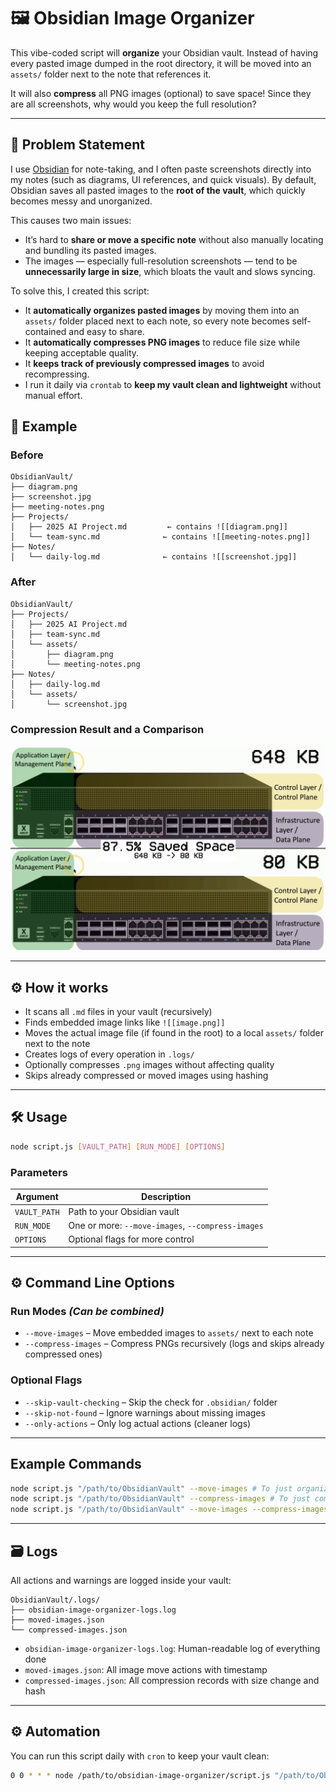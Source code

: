 
# 🖼️ Obsidian Image Organizer

This vibe-coded script will **organize** your Obsidian vault. Instead of having every pasted image dumped in the root directory, it will be moved into an `assets/` folder next to the note that references it.

It will also **compress** all PNG images (optional) to save space! Since they are all screenshots, why would you keep the full resolution?

---

## 📌 Problem Statement

I use [Obsidian](https://obsidian.md/) for note-taking, and I often paste screenshots directly into my notes (such as diagrams, UI references, and quick visuals). By default, Obsidian saves all pasted images to the **root of the vault**, which quickly becomes messy and unorganized.

This causes two main issues:
- It’s hard to **share or move a specific note** without also manually locating and bundling its pasted images.
- The images — especially full-resolution screenshots — tend to be **unnecessarily large in size**, which bloats the vault and slows syncing.

To solve this, I created this script:
- It **automatically organizes pasted images** by moving them into an `assets/` folder placed next to each note, so every note becomes self-contained and easy to share.
- It **automatically compresses PNG images** to reduce file size while keeping acceptable quality.
- It **keeps track of previously compressed images** to avoid recompressing.
- I run it daily via `crontab` to **keep my vault clean and lightweight** without manual effort.

## 📁 Example

### Before

```
ObsidianVault/
├── diagram.png
├── screenshot.jpg
├── meeting-notes.png
├── Projects/
│   ├── 2025 AI Project.md         ← contains ![[diagram.png]]
│   └── team-sync.md              ← contains ![[meeting-notes.png]]
├── Notes/
│   └── daily-log.md              ← contains ![[screenshot.jpg]]
```

### After

```
ObsidianVault/
├── Projects/
│   ├── 2025 AI Project.md
│   ├── team-sync.md
│   └── assets/
│       ├── diagram.png
│       └── meeting-notes.png
├── Notes/
│   ├── daily-log.md
│   └── assets/
│       └── screenshot.jpg
```

### Compression Result and a Comparison

![alt text](example.png)


---

## ⚙️ How it works

- It scans all `.md` files in your vault (recursively)
- Finds embedded image links like `![[image.png]]`
- Moves the actual image file (if found in the root) to a local `assets/` folder next to the note
- Creates logs of every operation in `.logs/`
- Optionally compresses `.png` images without affecting quality
- Skips already compressed or moved images using hashing

---

## 🛠️ Usage

```bash
node script.js [VAULT_PATH] [RUN_MODE] [OPTIONS]
```

### Parameters

| Argument | Description |
|----------|-------------|
| `VAULT_PATH` | Path to your Obsidian vault |
| `RUN_MODE` | One or more: `--move-images`, `--compress-images` |
| `OPTIONS` | Optional flags for more control |

---

## ⚙️ Command Line Options

### Run Modes _(Can be combined)_

- `--move-images` – Move embedded images to `assets/` next to each note
- `--compress-images` – Compress PNGs recursively (logs and skips already compressed ones)

### Optional Flags

- `--skip-vault-checking` – Skip the check for `.obsidian/` folder
- `--skip-not-found` – Ignore warnings about missing images
- `--only-actions` – Only log actual actions (cleaner logs)

---

## Example Commands

```bash
node script.js "/path/to/ObsidianVault" --move-images # To just organize the images
node script.js "/path/to/ObsidianVault" --compress-images # To just compress the .PNGs
node script.js "/path/to/ObsidianVault" --move-images --compress-images --only-actions --skip-not-found
```

---

## 🗃️ Logs

All actions and warnings are logged inside your vault:

```
ObsidianVault/.logs/
├── obsidian-image-organizer-logs.log
├── moved-images.json
└── compressed-images.json
```

- `obsidian-image-organizer-logs.log`: Human-readable log of everything done
- `moved-images.json`: All image move actions with timestamp
- `compressed-images.json`: All compression records with size change and hash

---

## ⚙️ Automation

You can run this script daily with `cron` to keep your vault clean:

```bash
0 0 * * * node /path/to/obsidian-image-organizer/script.js "/path/to/ObsidianVault" --move-images --compress-images --only-actions --skip-not-found --skip-vault-checking
```

